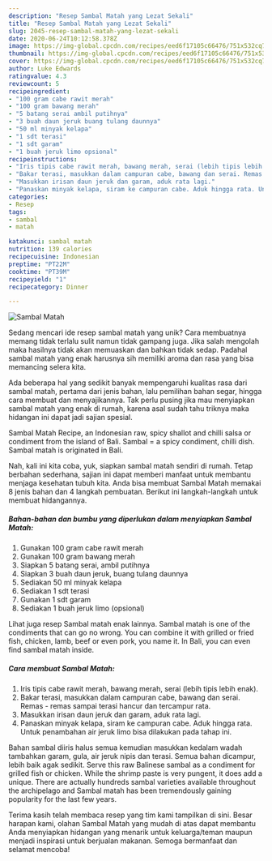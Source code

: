 ```yaml
---
description: "Resep Sambal Matah yang Lezat Sekali"
title: "Resep Sambal Matah yang Lezat Sekali"
slug: 2045-resep-sambal-matah-yang-lezat-sekali
date: 2020-06-24T10:12:58.378Z
image: https://img-global.cpcdn.com/recipes/eed6f17105c66476/751x532cq70/sambal-matah-foto-resep-utama.jpg
thumbnail: https://img-global.cpcdn.com/recipes/eed6f17105c66476/751x532cq70/sambal-matah-foto-resep-utama.jpg
cover: https://img-global.cpcdn.com/recipes/eed6f17105c66476/751x532cq70/sambal-matah-foto-resep-utama.jpg
author: Luke Edwards
ratingvalue: 4.3
reviewcount: 5
recipeingredient:
- "100 gram cabe rawit merah"
- "100 gram bawang merah"
- "5 batang serai ambil putihnya"
- "3 buah daun jeruk buang tulang daunnya"
- "50 ml minyak kelapa"
- "1 sdt terasi"
- "1 sdt garam"
- "1 buah jeruk limo opsional"
recipeinstructions:
- "Iris tipis cabe rawit merah, bawang merah, serai (lebih tipis lebih enak)."
- "Bakar terasi, masukkan dalam campuran cabe, bawang dan serai. Remas - remas sampai terasi hancur dan tercampur rata."
- "Masukkan irisan daun jeruk dan garam, aduk rata lagi."
- "Panaskan minyak kelapa, siram ke campuran cabe. Aduk hingga rata. Untuk penambahan air jeruk limo bisa dilakukan pada tahap ini."
categories:
- Resep
tags:
- sambal
- matah

katakunci: sambal matah 
nutrition: 139 calories
recipecuisine: Indonesian
preptime: "PT22M"
cooktime: "PT39M"
recipeyield: "1"
recipecategory: Dinner

---
```



![Sambal Matah](https://img-global.cpcdn.com/recipes/eed6f17105c66476/751x532cq70/sambal-matah-foto-resep-utama.jpg)

Sedang mencari ide resep sambal matah yang unik? Cara membuatnya memang tidak terlalu sulit namun tidak gampang juga. Jika salah mengolah maka hasilnya tidak akan memuaskan dan bahkan tidak sedap. Padahal sambal matah yang enak harusnya sih memiliki aroma dan rasa yang bisa memancing selera kita.

Ada beberapa hal yang sedikit banyak mempengaruhi kualitas rasa dari sambal matah, pertama dari jenis bahan, lalu pemilihan bahan segar, hingga cara membuat dan menyajikannya. Tak perlu pusing jika mau menyiapkan sambal matah yang enak di rumah, karena asal sudah tahu triknya maka hidangan ini dapat jadi sajian spesial.

Sambal Matah Recipe, an Indonesian raw, spicy shallot and chilli salsa or condiment from the island of Bali. Sambal = a spicy condiment, chilli dish. Sambal matah is originated in Bali.


Nah, kali ini kita coba, yuk, siapkan sambal matah sendiri di rumah. Tetap berbahan sederhana, sajian ini dapat memberi manfaat untuk membantu menjaga kesehatan tubuh kita. Anda bisa membuat Sambal Matah memakai 8 jenis bahan dan 4 langkah pembuatan. Berikut ini langkah-langkah untuk membuat hidangannya.

<!--inarticleads1-->

##### Bahan-bahan dan bumbu yang diperlukan dalam menyiapkan Sambal Matah:

1. Gunakan 100 gram cabe rawit merah
1. Gunakan 100 gram bawang merah
1. Siapkan 5 batang serai, ambil putihnya
1. Siapkan 3 buah daun jeruk, buang tulang daunnya
1. Sediakan 50 ml minyak kelapa
1. Sediakan 1 sdt terasi
1. Gunakan 1 sdt garam
1. Sediakan 1 buah jeruk limo (opsional)


Lihat juga resep Sambal matah enak lainnya. Sambal matah is one of the condiments that can go no wrong. You can combine it with grilled or fried fish, chicken, lamb, beef or even pork, you name it. In Bali, you can even find sambal matah inside. 

<!--inarticleads2-->

##### Cara membuat Sambal Matah:

1. Iris tipis cabe rawit merah, bawang merah, serai (lebih tipis lebih enak).
1. Bakar terasi, masukkan dalam campuran cabe, bawang dan serai. Remas - remas sampai terasi hancur dan tercampur rata.
1. Masukkan irisan daun jeruk dan garam, aduk rata lagi.
1. Panaskan minyak kelapa, siram ke campuran cabe. Aduk hingga rata. Untuk penambahan air jeruk limo bisa dilakukan pada tahap ini.


Bahan sambal diiris halus semua kemudian masukkan kedalam wadah tambahkan garam, gula, air jeruk nipis dan terasi. Semua bahan dicampur, lebih baik agak sedikit. Serve this raw Balinese sambal as a condiment for grilled fish or chicken. While the shrimp paste is very pungent, it does add a unique. There are actually hundreds sambal varieties available throughout the archipelago and Sambal matah has been tremendously gaining popularity for the last few years. 

Terima kasih telah membaca resep yang tim kami tampilkan di sini. Besar harapan kami, olahan Sambal Matah yang mudah di atas dapat membantu Anda menyiapkan hidangan yang menarik untuk keluarga/teman maupun menjadi inspirasi untuk berjualan makanan. Semoga bermanfaat dan selamat mencoba!
